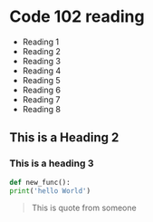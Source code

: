 # Code 102 reading

- Reading 1
- Reading 2
- Reading 3
- Reading 4
- Reading 5
- Reading 6
- Reading 7
- Reading 8

## This is a Heading 2
### This is a heading 3

```python
def new_func():
print('hello World')
```
>This is quote from someone
